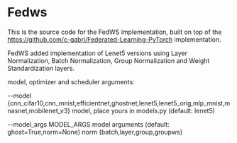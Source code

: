 # Fedws

This is the source code for the FedWS implementation, built on top of the https://github.com/c-gabri/Federated-Learning-PyTorch implementation.

FedWS added implementation of Lenet5 versions using Layer Normalization, Batch Normalization, Group Normalization and Weight Standardization layers.

model, optimizer and scheduler arguments:

  --model {cnn_cifar10,cnn_mnist,efficientnet,ghostnet,lenet5,lenet5_orig,mlp_mnist,mnasnet,mobilenet_v3}
                        model, place yours in models.py (default: lenet5)

  --model_args MODEL_ARGS
                        model arguments (default: ghost=True,norm=None)
                        norm {batch,layer,group,groupws}
